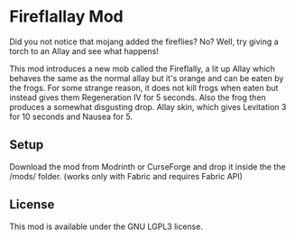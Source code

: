 # Fireflallay Mod
Did you not notice that mojang added the fireflies? No? Well, try giving a torch to an Allay and see what happens! 

This mod introduces a new mob called the Fireflally, a lit up Allay which behaves the same as the normal allay but it's orange and can be eaten by the frogs. For some strange reason, it does not kill frogs when eaten but instead gives them Regeneration IV for 5 seconds. Also the frog then produces a somewhat disgusting drop. Allay skin, which gives Levitation 3 for 10 seconds and Nausea for 5.

## Setup

Download the mod from Modrinth or CurseForge and drop it inside the the /mods/ folder. (works only with Fabric and requires Fabric API)

## License

This mod is available under the GNU LGPL3 license. 
